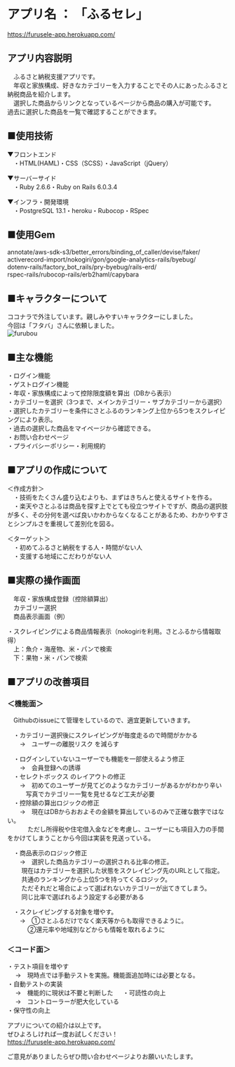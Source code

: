 # アプリ名 ： 「ふるセレ」  
https://furusele-app.herokuapp.com/  

## アプリ内容説明  
　ふるさと納税支援アプリです。  
　年収と家族構成、好きなカテゴリーを入力することでその人にあったふるさと納税商品を紹介します。  
　選択した商品からリンクとなっているページから商品の購入が可能です。　　
　過去に選択した商品を一覧で確認することができます。　　
  
## ■使用技術  
▼フロントエンド  
　・HTML(HAML)・CSS（SCSS）・JavaScript（jQuery）  　
  
▼サーバーサイド  
　・Ruby 2.6.6・Ruby on Rails 6.0.3.4  
  
▼インフラ・開発環境  
　・PostgreSQL 13.1・heroku・Rubocop・RSpec  
   
  
## ■使用Gem  
annotate/aws-sdk-s3/better_errors/binding_of_caller/devise/faker/  
activerecord-import/nokogiri/gon/google-analytics-rails/byebug/  
dotenv-rails/factory_bot_rails/pry-byebug/rails-erd/  
rspec-rails/rubocop-rails/erb2haml/capybara  
  
  
## ■キャラクターについて  
  
ココナラで外注しています。親しみやすいキャラクターにしました。  
今回は「フタバ」さんに依頼しました。  
![furubou](./images/fullbou.png)

  
  
## ■主な機能  
・ログイン機能  
・ゲストログイン機能  
・年収・家族構成によって控除限度額を算出（DBから表示）  
・カテゴリーを選択（3つまで、メインカテゴリー・サブカテゴリーから選択）  
・選択したカテゴリーを条件にさとふるのランキング上位から5つをスクレイピングにより表示。  
・過去の選択した商品をマイページから確認できる。  
・お問い合わせページ  
・プライバシーポリシー・利用規約  
   
  
## ■アプリの作成について  
＜作成方針＞  
　・技術をたくさん盛り込むよりも、まずはきちんと使えるサイトを作る。  
　・楽天やさとふるは商品を探す上でとても役立つサイトですが、商品の選択肢が多く、その分何を選べば良いかわからなくなることがあるため、わかりやすさとシンプルさを重視して差別化を図る。  
  
＜ターゲット＞  
　・初めてふるさと納税をする人・時間がない人  
　・支援する地域にこだわりがない人  
   
## ■実際の操作画面  
　年収・家族構成登録（控除額算出）  
　カテゴリー選択  
　商品表示画面（例）  
  
・スクレイピングによる商品情報表示（nokogiriを利用。さとふるから情報取得）  
　上：魚介・海産物、米・パンで検索  
　下：果物・米・パンで検索  
   
## ■アプリの改善項目  
### ＜機能面＞  
　Githubのissueにて管理をしているので、適宜更新していきます。  
  
　・カテゴリー選択後にスクレイピングが毎度走るので時間がかかる  
　　→　ユーザーの離脱リスク を減らす  
  
　・ログインしていないユーザーでも機能を一部使えるよう修正  
　　→　会員登録への誘導  
　・セレクトボックス のレイアウトの修正  
　　→　初めてのユーザーが見てどのようなカテゴリーがあるかがわかり辛い  
 　　　写真でカテゴリー一覧を見せるなど工夫が必要  
　・控除額の算出ロジックの修正  
　　→　現在はDBからおおよその金額を算出しているのみで正確な数字ではない。  
　 　　ただし所得税や住宅借入金などを考慮し、ユーザーにも項目入力の手間をかけてしまうことから今回は実装を見送っている。  
  
　・商品表示のロジック修正  
　　→　選択した商品カテゴリーの選択される比率の修正。  
　　 現在はカテゴリーを選択した状態をスクレイピング先のURLとして指定。  
　　 共通のランキングから上位5つを持ってくるロジック。  
　　 ただそれだと場合によって選ばれないカテゴリーが出てきてしまう。  
　　 同じ比率で選ばれるよう設定する必要がある  
  
　・スクレイピングする対象を増やす。  
　　→　①さとふるだけでなく楽天等からも取得できるように。  
　　　 ②還元率や地域別などからも情報を取れるように  
  
### ＜コード面＞  
 ・テスト項目を増やす  
　 →　現時点では手動テストを実施。機能面追加時には必要となる。  
 ・自動テストの実装    
　 →　機能的に現状は不要と判断した  　
 ・可読性の向上  
　 →　コントローラーが肥大化している  
 ・保守性の向上  
  
アプリについての紹介は以上です。  
ぜひよろしければ一度お試しください！  
https://furusele-app.herokuapp.com/  
  
  
ご意見がありましたらぜひ問い合わせページよりお願いいたします。  
  
